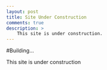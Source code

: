 ```yaml
---
layout: post
title: Site Under Construction
comments: true
description: >
    This site is under construction.
---
```


#Building...

This site is under construction
